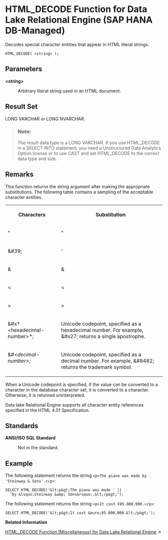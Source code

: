 <!-- loio76ddacf92fe949c3a5deee67aae74a46 -->

# HTML\_DECODE Function for Data Lake Relational Engine \(SAP HANA DB-Managed\)

Decodes special character entities that appear in HTML literal strings.



```
HTML_DECODE( <string> );
```



<a name="loio76ddacf92fe949c3a5deee67aae74a46__section_rh2_5ng_trb"/>

## Parameters


<dl>
<dt><b>

*<string\>* 

</b></dt>
<dd>

Arbitrary literal string used in an HTML document.



</dd>
</dl>



<a name="loio76ddacf92fe949c3a5deee67aae74a46__section_qsq_5ng_trb"/>

## Result Set

LONG VARCHAR or LONG NVARCHAR.

> ### Note:  
> The result data type is a LONG VARCHAR. If you use HTML\_DECODE in a SELECT INTO statement, you need a Unstructured Data Analytics Option license or to use CAST and set HTML\_DECODE to the correct data type and size.



<a name="loio76ddacf92fe949c3a5deee67aae74a46__section_xbk_vng_trb"/>

## Remarks

This function returns the string argument after making the appropriate substitutions. The following table contains a sampling of the acceptable character entities.


<table>
<tr>
<th valign="top">

Characters

</th>
<th valign="top">

Substitution

</th>
</tr>
<tr>
<td valign="top">

&quot;

</td>
<td valign="top">

"

</td>
</tr>
<tr>
<td valign="top">

&\#39;

</td>
<td valign="top">

'

</td>
</tr>
<tr>
<td valign="top">

&amp;

</td>
<td valign="top">

&

</td>
</tr>
<tr>
<td valign="top">

&lt;

</td>
<td valign="top">

<

</td>
</tr>
<tr>
<td valign="top">

&gt;

</td>
<td valign="top">

\>

</td>
</tr>
<tr>
<td valign="top">

&\#x*<hexadecimal-number\>*;

</td>
<td valign="top">

Unicode codepoint, specified as a hexadecimal number. For example, &\#x27; returns a single apostrophe.

</td>
</tr>
<tr>
<td valign="top">

&\#*<decimal-number\>*;

</td>
<td valign="top">

Unicode codepoint, specified as a decimal number. For example, &\#8482; returns the trademark symbol.

</td>
</tr>
</table>

When a Unicode codepoint is specified, if the value can be converted to a character in the database character set, it is converted to a character. Otherwise, it is returned uninterpreted.

Data lake Relational Engine supports all character entity references specified in the HTML 4.01 Specification.



<a name="loio76ddacf92fe949c3a5deee67aae74a46__section_nvw_vng_trb"/>

## Standards


<dl>
<dt><b>

ANSI/ISO SQL Standard

</b></dt>
<dd>

Not in the standard.



</dd>
</dl>



## Example

The following statement returns the string `<p>The piano was made by 'Steinway & Sons'.</p>`:

```
SELECT HTML_DECODE('&lt;p&gt;The piano was made ' ||
  'by &lsquo;Steinway &amp; Sons&rsquo;.&lt;/p&gt;');
```

The following statement returns the string `<p>It cost €85.000,000.</p>`:

```
SELECT HTML_DECODE('&lt;p&gt;It cost &euro;85.000,000.&lt;/p&gt;');
```

**Related Information**  


[HTML_DECODE Function \[Miscellaneous\] for Data Lake Relational Engine](https://help.sap.com/viewer/19b3964099384f178ad08f2d348232a9/2023_4_QRC/en-US/81f8bbdd6ce21014a76ca7e38126b096.html "Decodes special character entities that appear in HTML literal strings.") :arrow_upper_right:


